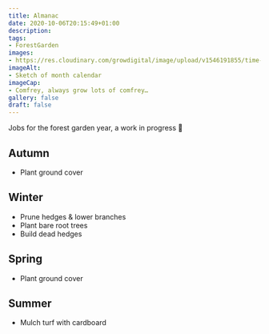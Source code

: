 ```yaml
---
title: Almanac
date: 2020-10-06T20:15:49+01:00
description: 
tags: 
- ForestGarden
images: 
- https://res.cloudinary.com/growdigital/image/upload/v1546191855/time-calendar.jpg
imageAlt:
- Sketch of month calendar
imageCap:
- Comfrey, always grow lots of comfrey…
gallery: false
draft: false
---
```


Jobs for the forest garden year, a work in progress 🙂

## Autumn

* Plant ground cover

## Winter

* Prune hedges & lower branches
* Plant bare root trees
* Build dead hedges

## Spring

* Plant ground cover

## Summer

* Mulch turf with cardboard

